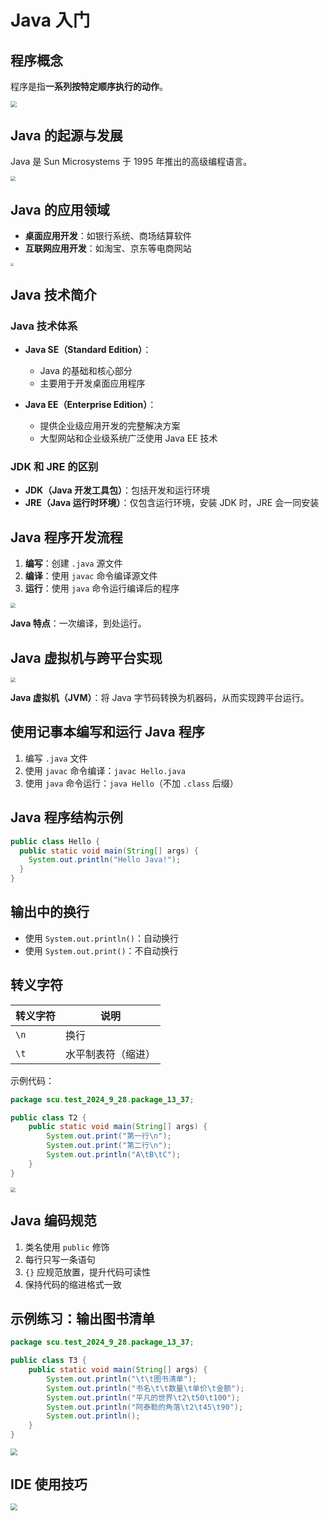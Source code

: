 # Java 入门

## 程序概念

程序是指**一系列按特定顺序执行的动作**。

<img src="../images/image-202409281141.png" style="zoom: 60%;" />

## Java 的起源与发展

Java 是 Sun Microsystems 于 1995 年推出的高级编程语言。

<img src="../images/image-202409281153.webp" style="zoom: 50%;" />

## Java 的应用领域

- **桌面应用开发**：如银行系统、商场结算软件
- **互联网应用开发**：如淘宝、京东等电商网站

<img src="../images/image-202409281156.webp" style="zoom: 33%;" />

## Java 技术简介

### Java 技术体系

- **Java SE（Standard Edition）**：
  - Java 的基础和核心部分
  - 主要用于开发桌面应用程序

- **Java EE（Enterprise Edition）**：
  - 提供企业级应用开发的完整解决方案
  - 大型网站和企业级系统广泛使用 Java EE 技术

### JDK 和 JRE 的区别

- **JDK（Java 开发工具包）**：包括开发和运行环境
- **JRE（Java 运行时环境）**：仅包含运行环境，安装 JDK 时，JRE 会一同安装

## Java 程序开发流程

1. **编写**：创建 `.java` 源文件
2. **编译**：使用 `javac` 命令编译源文件
3. **运行**：使用 `java` 命令运行编译后的程序

<img src="../images/image-202409281203.webp" style="zoom:50%;" />

**Java 特点**：一次编译，到处运行。

## Java 虚拟机与跨平台实现

<img src="../images/image-202409281205.webp" style="zoom:50%;" />

**Java 虚拟机（JVM）**：将 Java 字节码转换为机器码，从而实现跨平台运行。

## 使用记事本编写和运行 Java 程序

1. 编写 `.java` 文件
2. 使用 `javac` 命令编译：`javac Hello.java`
3. 使用 `java` 命令运行：`java Hello`（不加 `.class` 后缀）

## Java 程序结构示例

```java
public class Hello {
  public static void main(String[] args) {
    System.out.println("Hello Java!");
  }
}
```

## 输出中的换行

- 使用 `System.out.println()`：自动换行
- 使用 `System.out.print()`：不自动换行

## 转义字符

| 转义字符 | 说明               |
| -------- | ------------------ |
| `\n`     | 换行               |
| `\t`     | 水平制表符（缩进） |

示例代码：

```java
package scu.test_2024_9_28.package_13_37;

public class T2 {
    public static void main(String[] args) {
        System.out.print("第一行\n");
        System.out.print("第二行\n");
        System.out.println("A\tB\tC");
    }
}
```

<img src="../images/image-202409281406.png" style="zoom:50%;" />

## Java 编码规范

1. 类名使用 `public` 修饰
2. 每行只写一条语句
3. `{}` 应规范放置，提升代码可读性
4. 保持代码的缩进格式一致

## 示例练习：输出图书清单

```java
package scu.test_2024_9_28.package_13_37;

public class T3 {
    public static void main(String[] args) {
        System.out.println("\t\t图书清单");
        System.out.println("书名\t\t数量\t单价\t金额");
        System.out.println("平凡的世界\t2\t50\t100");
        System.out.println("阿泰勒的角落\t2\t45\t90");
        System.out.println();
    }
}
```

<img src="../images/image-202409281428.png" style="zoom:70%;" />

## IDE 使用技巧

<img src="../images/image-202409281435.webp" style="zoom: 70%;" />

